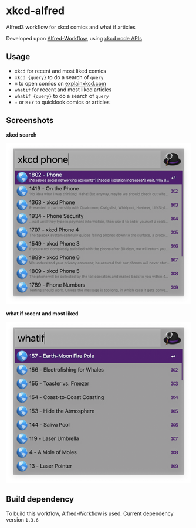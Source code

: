 # xkcd-alfred
Alfred3 workflow for xkcd comics and what if articles

Developed upon [Alfred-Workflow](http://www.deanishe.net/alfred-workflow/), using [xkcd node APIs](https://github.com/zjn0505/Xkcd)

## Usage

- `xkcd` for recent and most liked comics
- `xkcd {query}` to do a search of `query`
- `⌘` to open comics on [explainxkcd.com](https://explainxkcd.com)
- `whatif` for recent and most liked articles
- `whatif {query}` to do a search of `query`
- `⇧` or `⌘`+`Y` to quicklook comics or articles

## Screenshots

**xkcd search**

![xkcd search](https://raw.githubusercontent.com/zjn0505/xkcd-alfred/master/art/screenshot%201.png)

**what if recent and most liked**

![what if recent and most liked](https://raw.githubusercontent.com/zjn0505/xkcd-alfred/master/art/screenshot%202.png)

## Build dependency

To build this workflow, [Alfred-Workflow](https://github.com/deanishe/alfred-workflow/) is used. Current dependency version `1.3.6`
